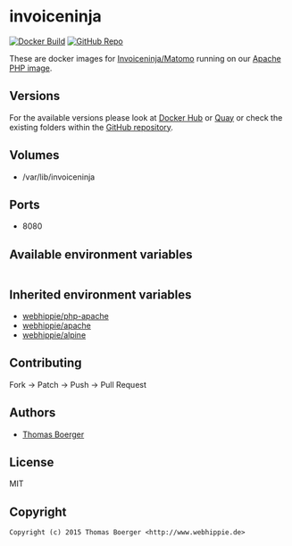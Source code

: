 # invoiceninja

[![Docker Build](https://github.com/dockhippie/invoiceninja/actions/workflows/docker.yml/badge.svg)](https://github.com/dockhippie/invoiceninja/actions/workflows/docker.yml) [![GitHub Repo](https://img.shields.io/badge/github-repo-yellowgreen)](https://github.com/dockhippie/invoiceninja)

These are docker images for [Invoiceninja/Matomo][upstream] running on our
[Apache PHP image][parent].

## Versions

For the available versions please look at [Docker Hub][dockerhub] or
[Quay][quayio] or check the existing folders within the
[GitHub repository][github].

## Volumes

*  /var/lib/invoiceninja

## Ports

*  8080

## Available environment variables

```console

```

## Inherited environment variables

*  [webhippie/php-apache](https://github.com/dockhippie/php-apache#available-environment-variables)
*  [webhippie/apache](https://github.com/dockhippie/apache#available-environment-variables)
*  [webhippie/alpine](https://github.com/dockhippie/alpine#available-environment-variables)

## Contributing

Fork -> Patch -> Push -> Pull Request

## Authors

*  [Thomas Boerger](https://github.com/tboerger)

## License

MIT

## Copyright

```console
Copyright (c) 2015 Thomas Boerger <http://www.webhippie.de>
```

[upstream]: https://www.invoiceninja.com/
[parent]: https://github.com/dockhippie/php-apache
[dockerhub]: https://hub.docker.com/r/webhippie/invoiceninja/tags
[quayio]: https://quay.io/repository/webhippie/invoiceninja?tab=tags
[github]: https://github.com/dockhippie/invoiceninja
